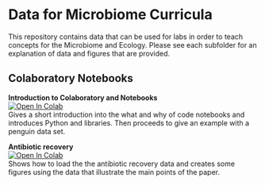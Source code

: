 # Data for Microbiome Curricula

This repository contains data that can be used for labs in order to teach concepts for the
Microbiome and Ecology. Please see each subfolder for an explanation of data and figures 
that are provided.

## Colaboratory Notebooks

**Introduction to Colaboratory and Notebooks**<br>
<a href="https://colab.research.google.com/github/Gibbons-Lab/2021_data_literacy/blob/main/introduction.ipynb" target="_parent"><img src="https://colab.research.google.com/assets/colab-badge.svg" alt="Open In Colab"/></a><br>
Gives a short introduction into the what and why of code notebooks and introduces Python and libraries. Then proceeds to give an example with a
penguin data set.

**Antibiotic recovery**<br>
<a href="https://colab.research.google.com/github/Gibbons-Lab/2021_data_literacy/blob/main/antibiotic_recovery.ipynb" target="_parent"><img src="https://colab.research.google.com/assets/colab-badge.svg" alt="Open In Colab"/></a><br>
Shows how to load the the antibiotic recovery data and creates some figures using the data that illustrate the main points of the paper.
